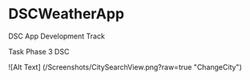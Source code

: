 # DSCWeatherApp
DSC App Development Track

Task Phase 3 DSC

![Alt Text] (/Screenshots/CitySearchView.png?raw=true "ChangeCity")
